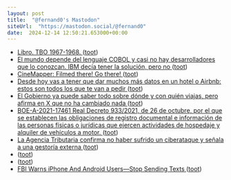 ```yaml
---
layout: post
title:  "@fernand0's Mastodon"
siteUrl:  "https://mastodon.social/@fernand0"
date:  2024-12-14 12:50:21.653000+00:00
---
```

*  [Libro. TBO 1967-1968. ](https://fotografiasenmovimiento.wordpress.com/2024/12/14/libro-tbo-1967-1968) ([toot](https://mastodon.social/@fernand0/113651261220481124))
*  [El mundo depende del lenguaje COBOL y casi no hay desarrolladores que lo conozcan. IBM decía tener la solución, pero no ](https://www.genbeta.com/desarrollo/mundo-depende-lenguaje-cobol-casi-no-hay-desarrolladores-que-conozcan-ibm-decia-tener-solucion-no-) ([toot](https://mastodon.social/@fernand0/113651222625738269))
*  [CineMapper: Filmed there! Go there! ](https://www.cinemapper.com) ([toot](https://mastodon.social/@fernand0/113651001217839964))
*  [Desde hoy vas a tener que dar muchos más datos en un hotel o Airbnb: estos son todos los que te van a pedir ](https://www.genbeta.com/actualidad/hoy-vas-a-tener-que-dar-muchos-datos-hotel-airbnb-estos-todos-que-te-van-a-pedi) ([toot](https://mastodon.social/@fernand0/113650719877036075))
*  [El Gobierno ya puede saber todo sobre dónde y con quién viajas, pero afirma en X que no ha cambiado nada ](https://www.genbeta.com/actualidad/gobierno-puede-saber-todo-donde-quien-viajas-afirma-x-que-no-ha-cambiado-nad) ([toot](https://mastodon.social/@fernand0/113650469005682009))
*  [BOE-A-2021-17461 Real Decreto 933/2021, de 26 de octubre, por el que se establecen las obligaciones de registro documental e información de las personas físicas o jurídicas que ejercen actividades de hospedaje y alquiler de vehículos a motor. ](https://www.boe.es/diario_boe/txt.php?id=BOE-A-2021-1746) ([toot](https://mastodon.social/@fernand0/113649436463267918))
*  [La Agencia Tributaria confirma no haber sufrido un ciberataque y señala a una gestoría externa ](https://www.elconfidencial.com/tecnologia/2024-12-04/agencia-tributaria-trinity-ransomware-ciberataque-gestoria_4017476) ([toot](https://mastodon.social/@fernand0/113648769002200729))
*  [ ](https://masto.es/@DanielSanz) ([toot](https://mastodon.social/@fernand0/113648086059362432))
*  [ ](https://masto.es/@DanielSanz) ([toot](https://mastodon.social/@fernand0/113647061208512911))
*  [FBI Warns iPhone And Android Users—Stop Sending Texts ](https://www.forbes.com/sites/zakdoffman/2024/12/05/fbi-warns-iphone-and-android-users-stop-sending-texts) ([toot](https://mastodon.social/@fernand0/113647006300659811))
